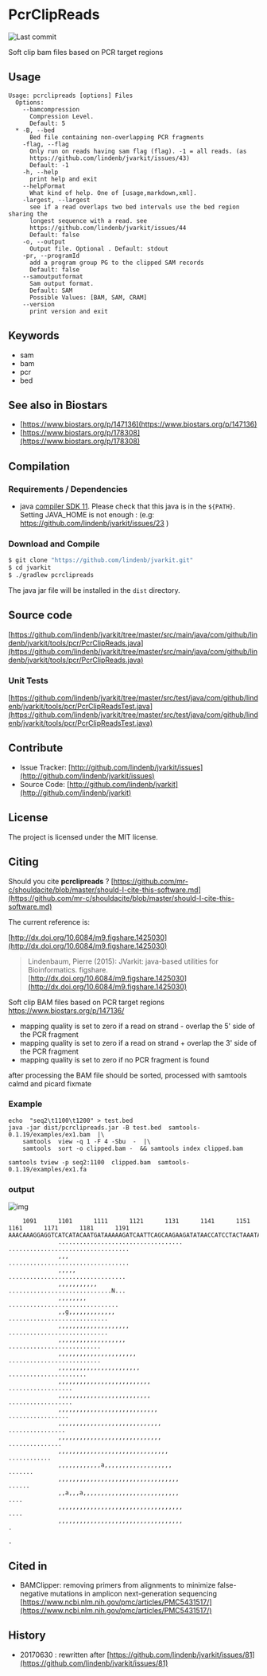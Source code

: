 # PcrClipReads

![Last commit](https://img.shields.io/github/last-commit/lindenb/jvarkit.png)

Soft clip bam files based on PCR target regions


## Usage

```
Usage: pcrclipreads [options] Files
  Options:
    --bamcompression
      Compression Level.
      Default: 5
  * -B, --bed
      Bed file containing non-overlapping PCR fragments
    -flag, --flag
      Only run on reads having sam flag (flag). -1 = all reads. (as 
      https://github.com/lindenb/jvarkit/issues/43) 
      Default: -1
    -h, --help
      print help and exit
    --helpFormat
      What kind of help. One of [usage,markdown,xml].
    -largest, --largest
      see if a read overlaps two bed intervals use the bed region sharing the 
      longest sequence with a read. see 
      https://github.com/lindenb/jvarkit/issues/44 
      Default: false
    -o, --output
      Output file. Optional . Default: stdout
    -pr, --programId
      add a program group PG to the clipped SAM records
      Default: false
    --samoutputformat
      Sam output format.
      Default: SAM
      Possible Values: [BAM, SAM, CRAM]
    --version
      print version and exit

```


## Keywords

 * sam
 * bam
 * pcr
 * bed



## See also in Biostars

 * [https://www.biostars.org/p/147136](https://www.biostars.org/p/147136)
 * [https://www.biostars.org/p/178308](https://www.biostars.org/p/178308)


## Compilation

### Requirements / Dependencies

* java [compiler SDK 11](https://jdk.java.net/11/). Please check that this java is in the `${PATH}`. Setting JAVA_HOME is not enough : (e.g: https://github.com/lindenb/jvarkit/issues/23 )


### Download and Compile

```bash
$ git clone "https://github.com/lindenb/jvarkit.git"
$ cd jvarkit
$ ./gradlew pcrclipreads
```

The java jar file will be installed in the `dist` directory.

## Source code 

[https://github.com/lindenb/jvarkit/tree/master/src/main/java/com/github/lindenb/jvarkit/tools/pcr/PcrClipReads.java](https://github.com/lindenb/jvarkit/tree/master/src/main/java/com/github/lindenb/jvarkit/tools/pcr/PcrClipReads.java)

### Unit Tests

[https://github.com/lindenb/jvarkit/tree/master/src/test/java/com/github/lindenb/jvarkit/tools/pcr/PcrClipReadsTest.java](https://github.com/lindenb/jvarkit/tree/master/src/test/java/com/github/lindenb/jvarkit/tools/pcr/PcrClipReadsTest.java)


## Contribute

- Issue Tracker: [http://github.com/lindenb/jvarkit/issues](http://github.com/lindenb/jvarkit/issues)
- Source Code: [http://github.com/lindenb/jvarkit](http://github.com/lindenb/jvarkit)

## License

The project is licensed under the MIT license.

## Citing

Should you cite **pcrclipreads** ? [https://github.com/mr-c/shouldacite/blob/master/should-I-cite-this-software.md](https://github.com/mr-c/shouldacite/blob/master/should-I-cite-this-software.md)

The current reference is:

[http://dx.doi.org/10.6084/m9.figshare.1425030](http://dx.doi.org/10.6084/m9.figshare.1425030)

> Lindenbaum, Pierre (2015): JVarkit: java-based utilities for Bioinformatics. figshare.
> [http://dx.doi.org/10.6084/m9.figshare.1425030](http://dx.doi.org/10.6084/m9.figshare.1425030)




 Soft clip BAM files based on PCR target regions https://www.biostars.org/p/147136/


 *  mapping quality is set to zero if a read on strand - overlap the 5' side of the PCR fragment
 *  mapping quality is set to zero if a read on strand + overlap the 3' side of the PCR fragment
 *  mapping quality is set to zero if no PCR fragment is found


after processing the BAM file should be sorted, processed with samtools calmd and picard fixmate


### Example


```
echo  "seq2\t1100\t1200" > test.bed
java -jar dist/pcrclipreads.jar -B test.bed  samtools-0.1.19/examples/ex1.bam  |\
	samtools  view -q 1 -F 4 -Sbu  -  |\
	samtools  sort -o clipped.bam -  && samtools index clipped.bam

samtools tview -p seq2:1100  clipped.bam  samtools-0.1.19/examples/ex1.fa

```


### output


![img](http://i.imgur.com/bjDEnMW.jpg)



```
    1091      1101      1111      1121      1131      1141      1151      1161      1171      1181      1191
AAACAAAGGAGGTCATCATACAATGATAAAAAGATCAATTCAGCAAGAAGATATAACCATCCTACTAAATACATATGCACCTAACACAAGACTACCCAGATTCATAAAACAAATNNNNN
              ...................................                               ..................................
              ,,,                                                               ..................................
              ,,,,,                                                              .................................
              ,,,,,,,,,,,                                                        .............................N...
              ,,,,,,,,                                                             ...............................
              ,,g,,,,,,,,,,,,,                                                        ............................
              ,,,,,,,,,,,,,,,,,,,,                                                    ............................
              ,,,,,,,,,,,,,,,,,,,                                                       ..........................
              ,,,,,,,,,,,,,,,,,,,,,,                                                    ..........................
              ,,,,,,,,,,,,,,,,,,,,,,,                                                       ......................
              ,,,,,,,,,,,,,,,,,,,,,,,,,,                                                        ..................
              ,,,,,,,,,,,,,,,,,,,,,,,,,,                                                        ..................
              ,,,,,,,,,,,,,,,,,,,,,,,,,,,,                                                       .................
              ,,,,,,,,,,,,,,,,,,,,,,,,,,,,,                                                       ................
              ,,,,,,,,,,,,,,,,,,,,,,,,,,,,,                                                        ...............
              ,,,,,,,,,,,,,,,,,,,,,,,,,,,,,,,                                                         ............
              ,,,,,,,,,,,,a,,,,,,,,,,,,,,,,,,,                                                             .......
              ,,,,,,,,,,,,,,,,,,,,,,,,,,,,,,,,,,                                                            ......
              ,,a,,,a,,,,,,,,,,,,,,,,,,,,,,,,,,,                                                              ....
              ,,,,,,,,,,,,,,,,,,,,,,,,,,,,,,,,,,,                                                             ....
              ,,,,,,,,,,,,,,,,,,,,,,,,,,,,,,,,,,,                                                                .
                                                                                                                 .

```

## Cited in

 * BAMClipper: removing primers from alignments to minimize false-negative mutations in amplicon next-generation sequencing [https://www.ncbi.nlm.nih.gov/pmc/articles/PMC5431517/](https://www.ncbi.nlm.nih.gov/pmc/articles/PMC5431517/)


## History

 * 20170630 : rewritten after [https://github.com/lindenb/jvarkit/issues/81](https://github.com/lindenb/jvarkit/issues/81)



